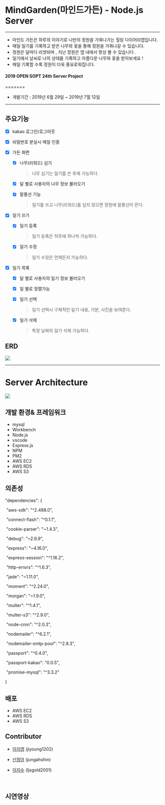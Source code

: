 # MindGarden(마인드가든) - Node.js Server
------
- 마인드 가든은 하루의 이야기로 나만의 정원을 가꿔나가는 힐링 다이어리앱입니다. 
- 매일 일기를 기록하고 받은 나무와 꽃을 통해 정원을 가꿔나갈 수 있습니다. 
- 정원은 달마다 리셋되며 , 지난 정원은 앱 내에서 항상 볼 수 있습니다 . 
- 일기에서 날씨로 나의 상태를 기록하고 아름다운 나무와 꽃을 받아보세요 ! 
- 매일 기록할 수록 정원이 더욱 풍요로워집니다.


#### 2019 OPEN SOPT 24th Server Project
=======

- 개발기간 :  2019년 6월 29일 ~ 2019년 7월 12일

------



## 주요기능

- [x] kakao 로그인/로그아웃

- [x] 비밀번호 분실시 메일 인증

- [x] 가든 화면

  - [x] 나무(리워드) 심기

    > 나무 심기는 일기를 쓴 후에 가능하다.

  - [x] 달 별로 사용자의 나무 정보 불러오기

  - [x] 말풍선 기능

    > 일기를 쓰고 나무(리워드)를 심지 않으면 정원에 말풍선이 뜬다.

- [x] 일기 쓰기

  - [x] 일기 등록

    > 일기 등록은 하루에 하나씩 가능하다.

  - [x] 일기 수정

    > 일기 수정은 언제든지 가능하다.

- [x] 일기 목록

  - [x] 달 별로 사용자의 일기 정보 불러오기

  - [x] 일 별로 정렬가능

  - [x] 일기 선택

    > 일기 선택시 구체적인 일기 내용, 기분, 사진을 보여준다.

  - [x] 일기 삭제

    > 특정 날짜의 일기 삭제 가능하다.

## ERD

![](/Users/jungahshin/Desktop/%E1%84%89%E1%85%B3%E1%84%8F%E1%85%B3%E1%84%85%E1%85%B5%E1%86%AB%E1%84%89%E1%85%A3%E1%86%BA%202019-07-11%20%E1%84%8B%E1%85%A9%E1%84%92%E1%85%AE%209.58.12.png)



------



# Server Architecture

![](/Users/jungahshin/Desktop/%E1%84%89%E1%85%B3%E1%84%8F%E1%85%B3%E1%84%85%E1%85%B5%E1%86%AB%E1%84%89%E1%85%A3%E1%86%BA%202019-07-10%20%E1%84%8B%E1%85%A9%E1%84%92%E1%85%AE%2011.04.04.png)



## 개발 환경& 프레임워크

- mysql
- Workbench
- Node.js
- vscode
- Express.js
- NPM
- PM2
- AWS EC2
- AWS RDS
- AWS S3



## 의존성

  "dependencies": {

​    "aws-sdk": "^2.488.0",

​    "connect-flash": "^0.1.1",

​    "cookie-parser": "~1.4.3",

​    "debug": "~2.6.9",

​    "express": "~4.16.0",

​    "express-session": "^1.16.2",

​    "http-errors": "^1.6.3",

​    "jade": "~1.11.0",

​    "moment": "^2.24.0",

​    "morgan": "~1.9.0",

​    "multer": "^1.4.1",

​    "multer-s3": "^2.9.0",

​    "node-cron": "^2.0.3",

​    "nodemailer": "^6.2.1",

​    "nodemailer-smtp-pool": "^2.8.3",

​    "passport": "^0.4.0",

​    "passport-kakao": "0.0.5",

​    "promise-mysql": "^3.3.2"

  }



## 배포 

- AWS EC2
- AWS RDS
- AWS S3

 

## Contributor

- [이지영](https://github.com/jiyoung1202) (jiyoung1202)

- [신정아](https://github.com/jungahshin) (jungahshin)

- [이지수](https://github.com/ljsgold2001) (ljsgold2001)

  <br>

## 시연영상